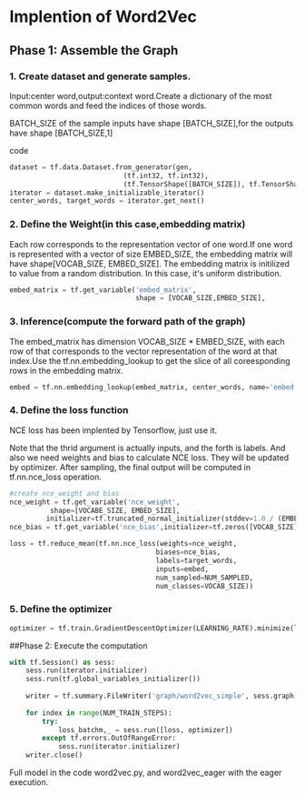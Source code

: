 # Implention of Word2Vec

## Phase 1: Assemble the Graph

### 1. Create dataset and generate samples.

Input:center word,output:context word.Create a dictionary of the most common words and feed the indices of those words.

BATCH_SIZE of the sample inputs have shape [BATCH_SIZE],for the outputs have shape [BATCH_SIZE,1]

code

```python
dataset = tf.data.Dataset.from_generator(gen, 
                            (tf.int32, tf.int32), 
                            (tf.TensorShape([BATCH_SIZE]), tf.TensorShape([BATCH_SIZE, 1])))
iterator = dataset.make_initializable_iterator()
center_words, target_words = iterator.get_next()
```

### 2. Define the Weight(in this case,embedding matrix)

Each row corresponds to the representation vector of one word.If one word is represented with a vector of size EMBED_SIZE, the embedding matrix will have shape[VOCAB_SIZE, EMBED_SIZE]. The embedding matrix is initilized to value from a random distribution. In this case, it's uniform distribution.

```python
embed_matrix = tf.get_variable('embed_matrix', 
                               shape = [VOCAB_SIZE,EMBED_SIZE],                             initializer=tf.random_uniform_initializer())
```

### 3. Inference(compute the forward path of the graph)

The embed_matrix has dimension VOCAB_SIZE * EMBED_SIZE, with each row of  that corresponds to the vector representation of the word at that index.Use the tf.nn.embedding_lookup to get the slice of all coreesponding rows in the embedding matrix.

```python
embed = tf.nn.embedding_lookup(embed_matrix, center_words, name='embed')
```

### 4. Define the loss function

NCE loss has been implented by Tensorflow, just use it.

Note that the thrid argument is actually inputs, and the forth is labels. And also we need weights and bias to calculate NCE loss. They will be updated by optimizer. After sampling, the final output will be computed in tf.nn.nce_loss operation.

```python
#create nce_weight and bias
nce_weight = tf.get_variable('nce_weight',
          shape=[VOCABE_SIZE, EMBED_SIZE],
         initializer=tf.truncated_normal_initializer(stddev=1.0 / (EMBED_SIZE ** 0.5)))
nce_bias = tf.get_variable('nce_bias',initializer=tf.zeros([VOCAB_SIZE]))
```

```python
loss = tf.reduce_mean(tf.nn.nce_loss(weights=nce_weight,
                                    biases=nce_bias,
                                    labels=target_words,
                                    inputs=embed,
                                    num_sampled=NUM_SAMPLED,
                                    num_classes=VOCAB_SIZE))
```

### 5. Define the optimizer

```Python
optimizer = tf.train.GradientDescentOptimizer(LEARNING_RATE).minimize(loss)
```

##Phase 2: Execute the computation 

```python
with tf.Session() as sess:
    sess.run(iterator.initializer)
    sess.run(tf.global_variables_initializer())
    
    writer = tf.summary.FileWriter('graph/word2vec_simple', sess.graph)
    
    for index in range(NUM_TRAIN_STEPS):
        try:
            loss_batchm,_ = sess.run([loss, optimizer])
        except tf.errors.OutOfRangeError:
            sess.run(iterator.initializer)
    writer.close()
```

Full model in the code word2vec.py, and word2vec_eager with the eager execution.





